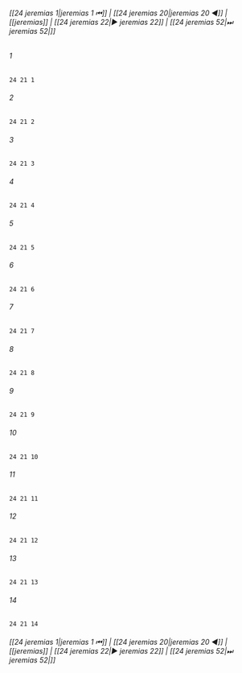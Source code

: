 
###### [[24 jeremias 1|jeremias 1 ⏮]] | [[24 jeremias 20|jeremias 20 ◀]] | [[jeremias]] | [[24 jeremias 22|▶ jeremias 22]] | [[24 jeremias 52|⏭ jeremias 52|]]

###### 1
``` verse
24 21 1 
```
###### 2
``` verse
24 21 2 
```
###### 3
``` verse
24 21 3 
```
###### 4
``` verse
24 21 4 
```
###### 5
``` verse
24 21 5 
```
###### 6
``` verse
24 21 6 
```
###### 7
``` verse
24 21 7 
```
###### 8
``` verse
24 21 8 
```
###### 9
``` verse
24 21 9 
```
###### 10
``` verse
24 21 10 
```
###### 11
``` verse
24 21 11 
```
###### 12
``` verse
24 21 12 
```
###### 13
``` verse
24 21 13 
```
###### 14
``` verse
24 21 14 
```

###### [[24 jeremias 1|jeremias 1 ⏮]] | [[24 jeremias 20|jeremias 20 ◀]] | [[jeremias]] | [[24 jeremias 22|▶ jeremias 22]] | [[24 jeremias 52|⏭ jeremias 52|]]

